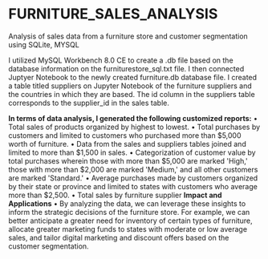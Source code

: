 # FURNITURE_SALES_ANALYSIS
Analysis of sales data from a furniture store and customer segmentation using SQLite, MYSQL

  I utilized MySQL Workbench 8.0 CE  to create a .db file based on the database information on the furniturestore_sql.txt file. I then connected Juptyer Notebook to the newly created furniture.db database file. I created a table titled suppliers on Jupyter Notebook of the furniture suppliers and the countries in which they are based. The id column in the suppliers table corresponds to the supplier_id in the sales table.

**In terms of data analysis, I generated the following customized reports:**
    •	Total sales of products organized by highest to lowest.
    •	Total purchases by customers and limited to customers who purchased more than $5,000 worth of furniture.
    •	Data from the sales and suppliers tables joined and limited to more than $1,500 in sales.
    •	Categorization of customer value by total purchases wherein those with more than $5,000 are marked 'High,' those with more than $2,000 are marked 'Medium,' and all other       customers are marked 'Standard.'
    •	Average purchases made by customers organized by their state or province and limited to states with customers who average more than $2,500.
    •	Total sales by furniture supplier
**Impact and Applications**
    •	By analyzing the data, we can leverage these insights to inform the strategic decisions of the furniture store. For example, we can better anticipate a greater need for inventory of certain types of furniture, allocate greater marketing funds to states with moderate or low average sales, and tailor digital marketing and discount offers based on the customer segmentation.

